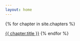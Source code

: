 ```yaml
---
layout: home
---
```


{% for chapter in site.chapters %}

<a href="{{chapter.url}}">{{ chapter.title }}</a>
{% endfor %}
